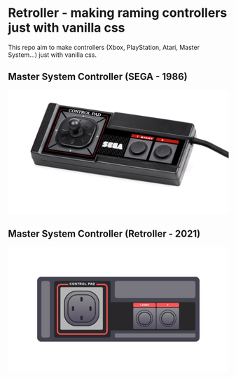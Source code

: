 # Retroller - making raming controllers just with vanilla css
This repo aim to make controllers (Xbox, PlayStation, Atari, Master System...) just with vanilla css.

## Master System Controller (SEGA - 1986)
![Image of Master System Controller](https://github.com/victorinknov/retroller/blob/main/src/images/original-master-system.png)

## Master System Controller (Retroller - 2021) 
![Image of Master System Controller CSS](https://github.com/victorinknov/retroller/blob/main/src/images/retroller-master-system.png)
